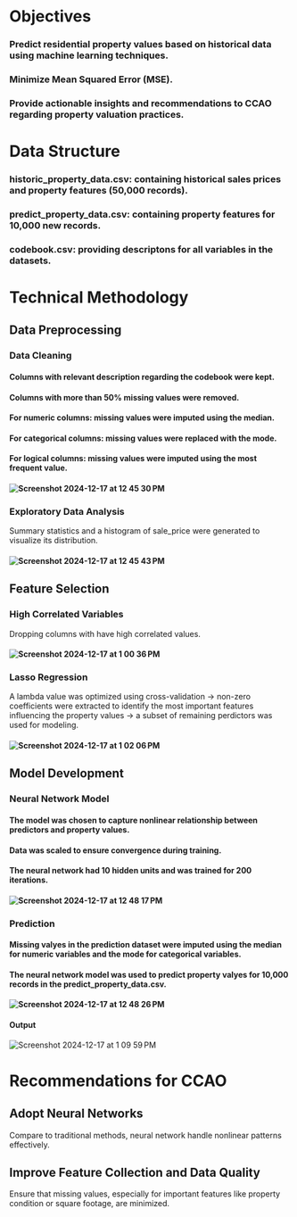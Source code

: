# Objectives
### Predict residential property values based on historical data using machine learning techniques.
### Minimize Mean Squared Error (MSE).
### Provide actionable insights and recommendations to CCAO regarding property valuation practices.

# Data Structure
### historic_property_data.csv: containing historical sales prices and property features (50,000 records).
### predict_property_data.csv: containing property features for 10,000 new records.
### codebook.csv: providing descriptons for all variables in the datasets.

# Technical Methodology
## Data Preprocessing
### Data Cleaning
#### Columns with relevant description regarding the codebook were kept.
#### Columns with more than 50% missing values were removed.
#### For numeric columns: missing values were imputed using the median.
#### For categorical columns: missing values were replaced with the mode.
#### For logical columns: missing values were imputed using the most frequent value. 
#### ![Screenshot 2024-12-17 at 12 45 30 PM](https://github.com/user-attachments/assets/9aebd264-16a9-432c-8ea5-f84fcf26900d)
### Exploratory Data Analysis
Summary statistics and a histogram of sale_price were generated to visualize its distribution.
#### ![Screenshot 2024-12-17 at 12 45 43 PM](https://github.com/user-attachments/assets/5d90b896-8204-4899-a325-7057881f4a4c)
## Feature Selection
### High Correlated Variables
Dropping columns with have high correlated values.
#### ![Screenshot 2024-12-17 at 1 00 36 PM](https://github.com/user-attachments/assets/b714100f-64c6-48d5-a683-5ab5554f6bf4)
### Lasso Regression
A lambda value was optimized using cross-validation -> non-zero coefficients were extracted to identify the most important features influencing the property values -> a subset of remaining perdictors was used for modeling.
#### ![Screenshot 2024-12-17 at 1 02 06 PM](https://github.com/user-attachments/assets/938d32b7-cea9-46e7-aac8-89c99b0e7867)
## Model Development
### Neural Network Model
#### The model was chosen to capture nonlinear relationship between predictors and property values.
#### Data was scaled to ensure convergence during training.
#### The neural network had 10 hidden units and was trained for 200 iterations.
#### ![Screenshot 2024-12-17 at 12 48 17 PM](https://github.com/user-attachments/assets/6fe1ab70-480f-439c-a903-9f99cd042a4d)
### Prediction
#### Missing valyes in the prediction dataset were imputed using the median for numeric variables and the mode for categorical variables.
#### The neural network model was used to predict property valyes for 10,000 records in the predict_property_data.csv.
#### ![Screenshot 2024-12-17 at 12 48 26 PM](https://github.com/user-attachments/assets/23437f95-c2c1-403f-be8d-1a5261c97b72)
#### Output
![Screenshot 2024-12-17 at 1 09 59 PM](https://github.com/user-attachments/assets/a03ff1ac-fb7f-444a-bd72-746c1d13fac8)
# Recommendations for CCAO
## Adopt Neural Networks 
Compare to traditional methods, neural network handle nonlinear patterns effectively.
## Improve Feature Collection and Data Quality
Ensure that missing values, especially for important features like property condition or square footage, are minimized.
